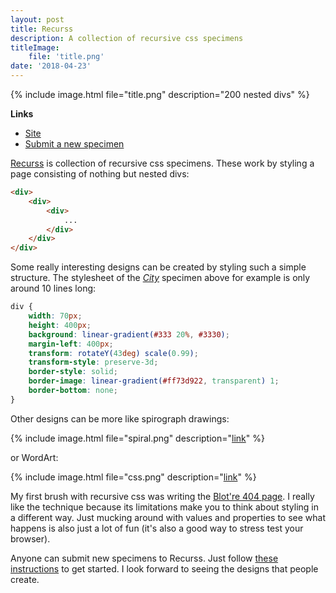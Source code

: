 ```yaml
---
layout: post
title: Recurss
description: A collection of recursive css specimens
titleImage:
    file: 'title.png'
date: '2018-04-23'
---
```


{% include image.html file="title.png" description="200 nested divs" %}

**Links**
- [Site][site]
- [Submit a new specimen][submit]

[Recurss][site] is collection of recursive css specimens. These work by styling a page consisting of nothing but nested divs:

```html
<div>
    <div>
        <div>
            ...
        </div>
    </div>
</div>
```

Some really interesting designs can be created by styling such a simple structure. The stylesheet of the [*City*](https://recurss.github.io/2018/04/22/city/) specimen above for example is only around 10 lines long:

```css
div {
    width: 70px;
    height: 400px;
    background: linear-gradient(#333 20%, #3330);
    margin-left: 400px;
    transform: rotateY(43deg) scale(0.99);
    transform-style: preserve-3d;
    border-style: solid;
    border-image: linear-gradient(#ff73d922, transparent) 1;
    border-bottom: none;
}
```

Other designs can be more like spirograph drawings:

{% include image.html file="spiral.png" description="[link](https://recurss.github.io/2018/04/20/spiral-1/)" %}

or WordArt:

{% include image.html file="css.png" description="[link](https://recurss.github.io/2018/04/23/css/)" %}

My first brush with recursive css was writing the [Blot're 404 page](https://blot.re/not-found). I really like the technique because its limitations make you to think about styling in a different way. Just mucking around with values and properties to see what happens is also just a lot of fun (it's also a good way to stress test your browser).

Anyone can submit new specimens to Recurss. Just follow [these instructions][submit] to get started. I look forward to seeing the designs that people create.


[site]: https://recurss.github.io
[submit]: https://github.com/recurss/recurss.github.io#submitting